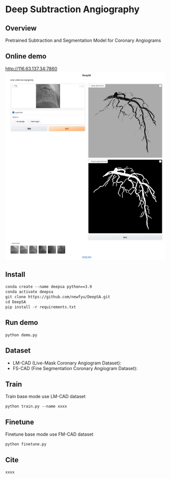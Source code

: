 # Deep Subtraction Angiography
## Overview
Pretrained Subtraction and Segmentation Model for Coronary Angiograms

## Online demo
http://116.63.137.34:7860
![demo](./example/demo.jpg)

## Install 
```shell
conda create --name deepsa python==3.9
conda activate deepsa
git clone https://github.com/newfyu/DeepSA.git
cd DeepSA
pip install -r requirements.txt
```

## Run demo
```
python demo.py
```

## Dataset
- LM-CAD (Live-Mask Coronary Angiogram Dataset): 
- FS-CAD (Fine Segmentation Coronary Angiogram Dataset): 

## Train
Train base mode use LM-CAD dataset
```shell
python train.py --name xxxx
```

## Finetune
Finetune base mode use FM-CAD dataset
```
python finetune.py
```

## Cite
```
xxxx
```
